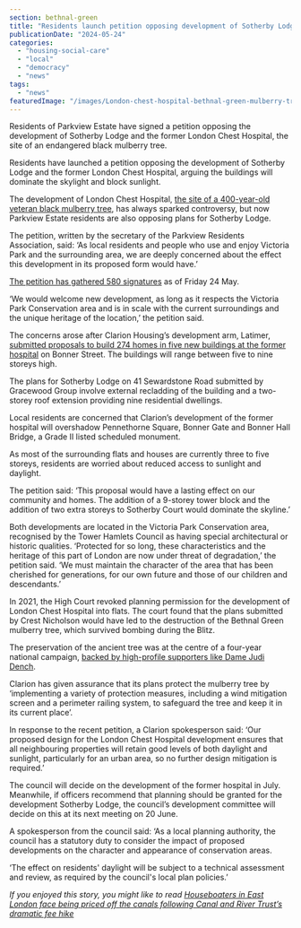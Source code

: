 ```yaml
---
section: bethnal-green
title: "Residents launch petition opposing development of Sotherby Lodge and London Chest Hospital"
publicationDate: "2024-05-24"
categories: 
  - "housing-social-care"
  - "local"
  - "democracy"
  - "news"
tags: 
  - "news"
featuredImage: "/images/London-chest-hospital-bethnal-green-mulberry-tree-1.jpg"
---
```


Residents of Parkview Estate have signed a petition opposing the development of Sotherby Lodge and the former London Chest Hospital, the site of an endangered black mulberry tree.

Residents have launched a petition opposing the development of Sotherby Lodge and the former London Chest Hospital, arguing the buildings will dominate the skylight and block sunlight. 

The development of London Chest Hospital, [the site of a 400-year-old veteran black mulberry tree](https://bethnalgreenlondon.co.uk/mulberry-tree-trail/), has always sparked controversy, but now Parkview Estate residents are also opposing plans for Sotherby Lodge.

The petition, written by the secretary of the Parkview Residents Association, said: ‘As local residents and people who use and enjoy Victoria Park and the surrounding area, we are deeply concerned about the effect this development in its proposed form would have.’

[The petition has gathered 580 signatures](https://www.change.org/p/london-chest-hospital-and-sotherby-lodge-development) as of Friday 24 May.

‘We would welcome new development, as long as it respects the Victoria Park Conservation area and is in scale with the current surroundings and the unique heritage of the location,’ the petition said.

The concerns arose after Clarion Housing’s development arm, Latimer, [submitted proposals to build 274 homes in five new buildings at the former hospital](https://romanroadlondon.com/london-chest-hospital-mulberry-tree-new-clarion-development-proposal/) on Bonner Street. The buildings will range between five to nine storeys high. 

The plans for Sotherby Lodge on 41 Sewardstone Road submitted by Gracewood Group involve external recladding of the building and a two-storey roof extension providing nine residential dwellings. 

Local residents are concerned that Clarion’s development of the former hospital will overshadow Pennethorne Square, Bonner Gate and Bonner Hall Bridge, a Grade II listed scheduled monument.

As most of the surrounding flats and houses are currently three to five storeys, residents are worried about reduced access to sunlight and daylight. 

The petition said: ‘This proposal would have a lasting effect on our community and homes. The addition of a 9-storey tower block and the addition of two extra storeys to Sotherby Court would dominate the skyline.’

Both developments are located in the Victoria Park Conservation area, recognised by the Tower Hamlets Council as having special architectural or historic qualities. ‘Protected for so long, these characteristics and the heritage of this part of London are now under threat of degradation,’ the petition said. ‘We must maintain the character of the area that has been cherished for generations, for our own future and those of our children and descendants.’

In 2021, the High Court revoked planning permission for the development of London Chest Hospital into flats. The court found that the plans submitted by Crest Nicholson would have led to the destruction of the Bethnal Green mulberry tree, which survived bombing during the Blitz.

The preservation of the ancient tree was at the centre of a four-year national campaign, [backed by high-profile supporters like Dame Judi Dench](https://www.standard.co.uk/homesandproperty/property-news/judi-dench-mulberry-tree-london-chest-hospital-new-plans-b1142561.html#:~:text=Previous%20developers%20Crest%20Nicolson%20ran,sits%20in%20the%20hospital%20grounds.&text=Dame%20Judi%20Dench%20rallied%20to,%E2%80%9Cfilled%20her%20with%20horror%E2%80%9D.).

Clarion has given assurance that its plans protect the mulberry tree by ‘implementing a variety of protection measures, including a wind mitigation screen and a perimeter railing system, to safeguard the tree and keep it in its current place’. 

In response to the recent petition, a Clarion spokesperson said: ‘Our proposed design for the London Chest Hospital development ensures that all neighbouring properties will retain good levels of both daylight and sunlight, particularly for an urban area, so no further design mitigation is required.’

The council will decide on the development of the former hospital in July. Meanwhile, if officers recommend that planning should be granted for the development Sotherby Lodge, the council’s development committee will decide on this at its next meeting on 20 June. 

A spokesperson from the council said: ‘As a local planning authority, the council has a statutory duty to consider the impact of proposed developments on the character and appearance of conservation areas. 

‘The effect on residents' daylight will be subject to a technical assessment and review, as required by the council's local plan policies.’

_If you enjoyed this story, you might like to read_ [_Houseboaters in East London face being priced off the canals following Canal and River Trust’s dramatic fee hike_](https://romanroadlondon.com/canal-boat-continuous-cruisers-licence-fee-campaign-canal-river-trust/)
